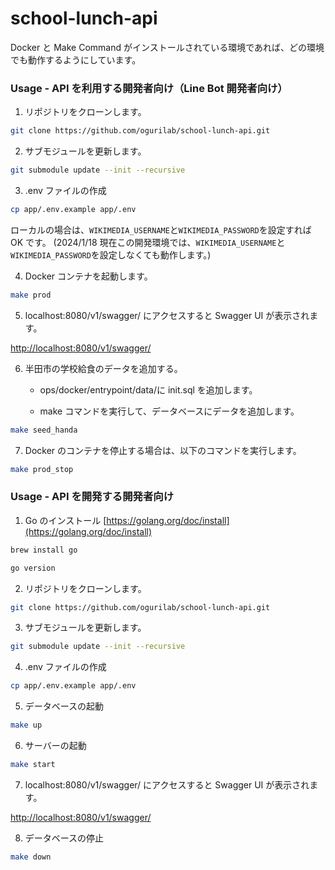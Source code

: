 # school-lunch-api

Docker と Make Command がインストールされている環境であれば、どの環境でも動作するようにしています。

### Usage - API を利用する開発者向け（Line Bot 開発者向け）

1. リポジトリをクローンします。

```bash
git clone https://github.com/ogurilab/school-lunch-api.git
```

2. サブモジュールを更新します。

```bash
git submodule update --init --recursive
```

3. .env ファイルの作成

```bash
cp app/.env.example app/.env
```

ローカルの場合は、`WIKIMEDIA_USERNAME`と`WIKIMEDIA_PASSWORD`を設定すれば OK です。
(2024/1/18 現在この開発環境では、`WIKIMEDIA_USERNAME`と`WIKIMEDIA_PASSWORD`を設定しなくても動作します。)

4. Docker コンテナを起動します。

```bash
make prod
```

5. localhost:8080/v1/swagger/ にアクセスすると Swagger UI が表示されます。

[http://localhost:8080/v1/swagger/](http://localhost:8080/v1/swagger/)

6. 半田市の学校給食のデータを追加する。

   - ops/docker/entrypoint/data/に init.sql を追加します。

   - make コマンドを実行して、データベースにデータを追加します。

```bash
make seed_handa
```

7. Docker のコンテナを停止する場合は、以下のコマンドを実行します。

```bash
make prod_stop
```

### Usage - API を開発する開発者向け

1. Go のインストール [https://golang.org/doc/install](https://golang.org/doc/install)

```bash
brew install go

go version
```

2. リポジトリをクローンします。

```bash
git clone https://github.com/ogurilab/school-lunch-api.git
```

3. サブモジュールを更新します。

```bash
git submodule update --init --recursive
```

4. .env ファイルの作成

```bash
cp app/.env.example app/.env
```

5. データベースの起動

```bash
make up
```

6. サーバーの起動

```bash
make start
```

7. localhost:8080/v1/swagger/ にアクセスすると Swagger UI が表示されます。

[http://localhost:8080/v1/swagger/](http://localhost:8080/v1/swagger/)

8. データベースの停止

```bash
make down
```
